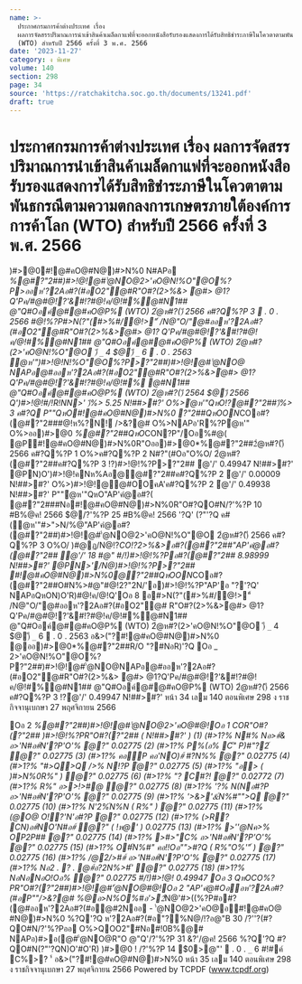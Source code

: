 ```yaml
---
name: >-
  ประกาศกรมการค้าต่างประเทศ เรื่อง
  ผลการจัดสรรปริมาณการนำเข้าสินค้าเมล็ดกาแฟที่จะออกหนังสือรับรองแสดงการได้รับสิทธิชำระภาษีในโควตาตามพันธกรณีตามความตกลงการเกษตรภายใต้องค์การการค้าโลก
  (WTO) สำหรับปี 2566 ครั้งที่ 3 พ.ศ. 2566
date: '2023-11-27'
category: ง พิเศษ
volume: 140
section: 298
page: 34
source: 'https://ratchakitcha.soc.go.th/documents/13241.pdf'
draft: true
---
```


# ประกาศกรมการค้าต่างประเทศ เรื่อง ผลการจัดสรรปริมาณการนำเข้าสินค้าเมล็ดกาแฟที่จะออกหนังสือรับรองแสดงการได้รับสิทธิชำระภาษีในโควตาตามพันธกรณีตามความตกลงการเกษตรภายใต้องค์การการค้าโลก (WTO) สำหรับปี 2566 ครั้งที่ 3 พ.ศ. 2566

)#>@0#!@#คO@#N@)#>N%0 N#APอ *%@#?"2##)#>!@!@#'ํ@NO@2>'คO@N!%O"@O%?P>ออห'?2Aอ#?(#อO2"@#R"O#?(2>%&> ํ@#> @1?Q'Pค/#@#@!?'&#!?#@!ค/@!#%@#N1## @"Q#Oอค์@#@#คO@P% (WTO) 2ํ@ห#?()ี 2566 ค#?Q%?P 3  . 0 . 2566 #@!%?P#>N(?"(#>%#/@!>"์ /N@"O/"@#ออห'?2Aอ#?(#อO2"@#R"O#?(2>%&>ํ@#> @1? Q'Pค/#@#@!?'&#!?#@!ค/@!#%@#N1## @"Q#Oอค์@#@#คO@P% (WTO) 2ํ@ห#?(2>'คO@N!%O"@O )ี `_` 4 $@)ี `_` 6  . 0 . 2563 ํ@ห'")#>!@!N!%O"@O%?P>?"2##)#>!@!@#'ํ@NO@ NAPอ@#ออห'?2Aอ#?(#อO2"@#R"O#?(2>%&>ํ@#> @1?Q'Pค/#@#@!?'&#!?#@!ค/@!#% @#N1## @"Q#Oอค์@#@#คO@P% (WTO) 2ํ@ห#?()ี 2564 $@)ี 2566 Q')#>!@!#/!R!NN>' )ี%> 5.25 N!##>#?' O%>ํ@ห'"QหO!?@#?"2##)ี%> 3 ค#?Q P""QหO#!@#คO@#N@)#>N%0 ?"2##QหOON*COอ#?(@#?"2###@!ห%?N!์ />&?@# O%>NAPอ'R%?Pํ@ห'" O%>ออ)#>@0 *%@#?"2##QหO*CON?P"/Oอ%#@( @P#!@#คO@#N@)#>N%0R"Oออ)#>@0*%@#?"2##2ํ@ห#?()ี 2566 ค#?Q%?P 1 O%>ค#?Q%?P 2 N#?"(#Oอ"O%O/ 2ํ@ห#?(@#?"2##ค#?Q%?P 3 !?)#>!@!%?P>?"2## ํ@'/' 0.49947 N!##>#?' @PN)O')#>!@!คNห%Aอ@@#?"2##ค#?Q%?P 2 ํ@'/' 0.00009 N!##>#?' O%>)#>!@!@@#OOคA'ค#?Q%?P 2 ํ@'/' 0.49938 N!##>#?' P""ํ@ห'"QหO"AP'คํ@อ#?( @#?"2###Nอ#!@#คO@#N@)#>N%0R"O#?QO#N/?'%?P 10 #B%@ค! 2566 $@/?'%?P 25 #B%@ค! 2566 '?Q' (?"'?Q ค#(ํ@ห'"#>">N/%@"AP'คํ@อ#?(@#?"2##)#>!@!@#'ํ@NO@2>'คO@N!%O"@O 2ํ@ห#?()ี 2566 ค#?Q%?P 3 O%O/ )#@ฏ/N@!?*CO!?2>%&>อ#?(@#?"2##"AP'คํ@อ#?(@#?"2## ํ@'/' 18 #@" #/!)#>!@!%?Pอ#?(@#?"2## 8.98999 N!##>#?' @PN>'/N@)#>!@!%?P>?"2## #!@#คO@#N@)#>N%0@?"2##QหOON*COอ#?(@#?"2##O#N%>#@"#@!2?"2N/'อ)#>!@!%?P"AP'อ "?'?Q' NAPอQหON)O'R)#@!ค/@!Q'Oอ 8 อ#>N(?"(#>%#/@!>"์ /N@"O/"@#ออห'?2Aอ#?(#อO2"@# R"O#?(2>%&>ํ@#> @1?Q'Pค/#@#@!?'&#!?#@!ค/@!#%@#N1## @"Q#Oอค์@#@#คO@P% (WTO) 2ํ@ห#?(2>'คO@N!%O"@O )ี `_` 4 $@)ี `_` 6  . 0 . 2563 อ&>("?#!@#คO@#N@)#>N%0 @ออ)#>@0*%@#?"2##R/O "?#NอR)'?Q Oอ _ 2>'คO@N!%O"@O%?P?"2##)#>!@!@#'ํ@NO@NAPอ@#ออห'?2Aอ#?(#อO2"@#R"O#?(2>%&> ํ@#> @1?Q'Pค/#@#@!?'&#!?#@!ค/@!#%@#N1## @"Q#Oอค์@#@#คO@P% (WTO) 2ํ@ห#?()ี 2566 ค#?Q%?P 3 !?ํ@'/' 0.49947 N!##>#?' หน้า 34 เลม 140 ตอนพิเศษ 298 ง ราชกิจจานุเบกษา 27 พฤศจิกายน 2566

Oอ 2 *%@#?"2##)#>!@!@#'ํ@NO@2>'คO@#@!Oอ 1 *COR"O#?(?"2## )#>!@!%?PR"O#?(?"2## ( N!##>#?' ) (1) (#>1?% N#% Nอ>#์& อ>'N#อ#์N'?P'O'% ํ@?" 0.02775 (2) (#>1?% P%(อ% C้" P)#"?2์ ํ@?" 0.02775 (3) (#>1?% คอีP คอ'NO)#์ #?N%% ํ@?" 0.02775 (4) (#>1?% "#>Q>Q />% N!?P ํ@?" 0.02775 (5) (#>1?% "อ> ( )#>N%0R%" ) ํ@?" 0.02775 (6) (#>1?% "? C#?! ํ@?" 0.02772 (7) (#>1?% R%" อ>>!>#@ ํ@?" 0.02775 (8) (#>1?% '?% N(Nอ#?P อ>'N#อ#์N'?P'O'% ํ@?" 0.02775 (9) (#>1?% '>&>'&์N%#"">Q ํ@?" 0.02775 (10) (#>1?% N'2%์N%N ( R%" ) ํ@?" 0.02775 (11) (#>1?% (@O@ O!?'N'อ#?P ํ@?" 0.02775 (12) (#>1?% (>R? CN)อ#์NO'N#อ#์ ํ@?" ( !ห@' ) 0.02775 (13) (#>1?% >''@Nค>% OP2P## ํ@?" 0.02775 (14) (#>1?% >#>"C% อ>'N#อ#์N'?P'O'% ํ@?" 0.02775 (15) (#>1?% O#์N%#" คอ!!Oอ"">#?Q ( R%"O%'"์ ) ํ@?" 0.02775 (16) (#>1?% /@2/>##์ อ>'N#อ#์N'?P'O'% ํ@?" 0.02775 (17) (#>1?% Nอ2 . ? . @#์อ?2N%>#์' ํ@?" 0.02775 (18) (#>1?% NอNอNอO!Oอ% ํ@?" 0.02775 #/!)#>!@! 0.49947 Oอ 3 QหO*CO%?PR"O#?(?"2##)#>!@!@#'ํ@NO@#@!Oอ 2 "AP'คํ@#Oออห'?2Aอ#?(#อP""/>&?@# %@อ>N%O%#อ'>2์*N@'#>((%?P#อ#?(@#ออห'?2Aอ#?(#อ@#2Nออ - 'ํ@NO@2>'คO@อ#!@#คO@ #N@)#>N%0 %?Q'?Q ห'?2Aอ#?(#อ"?%N@/!?อ@"B 30 /?''?(#?QO#N/?'%?Pออ O%>QOO2"#Nอ#!0B%@# NAPอ)#>อ(@#'ํ@NO@R"O @"Q'/?'%?P 31 &?'/@ค! 2566 %?Q'?Q #?QO#N(?"'?QN)O'#O'R) )#>@0 ! /?'%?P 14 $0>@"'  . 0 . `_` 6 #!#ค์ C%>? '์ อ&>("?#!@#คO@#N@)#>N%0 หน้า 35 เลม 140 ตอนพิเศษ 298 ง ราชกิจจานุเบกษา 27 พฤศจิกายน 2566 Powered by TCPDF (www.tcpdf.org)

